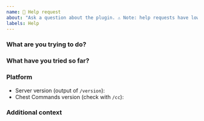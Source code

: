 ```yaml
---
name: 📝 Help request
about: "Ask a question about the plugin. ⚠ Note: help requests have low priority, I will answer them only if possible."
labels: Help
---
```

<!--

⚠️ READ BELOW BEFOR SUBMITTING ⚠️

Before asking for help:
 * Read the documentation: https://filoghost.me/docs/chest-commands
 * Read the FAQ: https://filoghost.me/docs/chest-commands/faq
 * Update the plugin: https://dev.bukkit.org/projects/chest-commands

Don't paste long text files in the description, upload them as attachments or on Pastebin.

You MUST fill out the template below, without modifying or deleting the existing text, otherwise the issue will be automatically closed.

-->

### What are you trying to do?
<!-- Describe the goal you want to achieve -->


### What have you tried so far?
<!-- If you already tried something, please elaborate -->


### Platform
<!-- Fill in the list below -->
- Server version (output of `/version`): 
- Chest Commands version (check with `/cc`): 


### Additional context
<!-- Screenshots, errors, configurations (if relevant) -->
